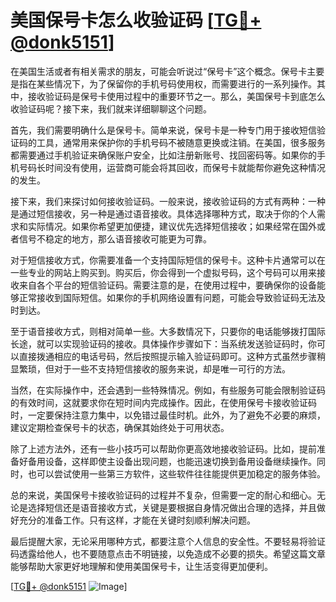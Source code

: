 # 美国保号卡怎么收验证码 [[TG💪+ @donk5151](https://t.me/s/donk5151)]

在美国生活或者有相关需求的朋友，可能会听说过“保号卡”这个概念。保号卡主要是指在某些情况下，为了保留你的手机号码使用权，而需要进行的一系列操作。其中，接收验证码是保号卡使用过程中的重要环节之一。那么，美国保号卡到底怎么收验证码呢？接下来，我们就来详细聊聊这个问题。

首先，我们需要明确什么是保号卡。简单来说，保号卡是一种专门用于接收短信验证码的工具，通常用来保护你的手机号码不被随意更换或注销。在美国，很多服务都需要通过手机验证来确保账户安全，比如注册新账号、找回密码等。如果你的手机号码长时间没有使用，运营商可能会将其回收，而保号卡就能帮你避免这种情况的发生。

接下来，我们来探讨如何接收验证码。一般来说，接收验证码的方式有两种：一种是通过短信接收，另一种是通过语音接收。具体选择哪种方式，取决于你的个人需求和实际情况。如果你希望更加便捷，建议优先选择短信接收；如果经常在国外或者信号不稳定的地方，那么语音接收可能更为可靠。

对于短信接收方式，你需要准备一个支持国际短信的保号卡。这种卡片通常可以在一些专业的网站上购买到。购买后，你会得到一个虚拟号码，这个号码可以用来接收来自各个平台的短信验证码。需要注意的是，在使用过程中，要确保你的设备能够正常接收到国际短信。如果你的手机网络设置有问题，可能会导致验证码无法及时到达。

至于语音接收方式，则相对简单一些。大多数情况下，只要你的电话能够拨打国际长途，就可以实现验证码的接收。具体操作步骤如下：当系统发送验证码时，你可以直接拨通相应的电话号码，然后按照提示输入验证码即可。这种方式虽然步骤稍显繁琐，但对于一些不支持短信接收的服务来说，却是唯一可行的方法。

当然，在实际操作中，还会遇到一些特殊情况。例如，有些服务可能会限制验证码的有效时间，这就要求你在短时间内完成操作。因此，在使用保号卡接收验证码时，一定要保持注意力集中，以免错过最佳时机。此外，为了避免不必要的麻烦，建议定期检查保号卡的状态，确保其始终处于可用状态。

除了上述方法外，还有一些小技巧可以帮助你更高效地接收验证码。比如，提前准备好备用设备，这样即使主设备出现问题，也能迅速切换到备用设备继续操作。同时，也可以尝试使用一些第三方软件，这些软件往往能提供更加稳定的服务体验。

总的来说，美国保号卡接收验证码的过程并不复杂，但需要一定的耐心和细心。无论是选择短信还是语音接收方式，关键是要根据自身情况做出合理的选择，并且做好充分的准备工作。只有这样，才能在关键时刻顺利解决问题。

最后提醒大家，无论采用哪种方式，都要注意个人信息的安全性。不要轻易将验证码透露给他人，也不要随意点击不明链接，以免造成不必要的损失。希望这篇文章能够帮助大家更好地理解和使用美国保号卡，让生活变得更加便利。

[[TG💪+ @donk5151](https://t.me/s/donk5151) ![Image](https://i.postimg.cc/rwNCRYN7/Snipaste-2025-04-30-17-27-05.png)]